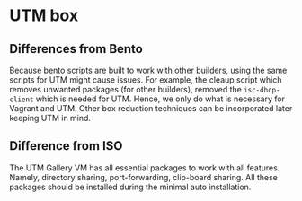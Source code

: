 # UTM box




## Differences from Bento

Because bento scripts are built to work with other builders, 
using the same scripts for UTM might cause issues.
For example, the cleaup script which removes unwanted packages (for other builders),
removed the ```isc-dhcp-client``` which is needed for UTM.
Hence, we only do what is necessary for Vagrant and UTM.
Other box reduction techniques can be incorporated later keeping UTM in mind.


## Difference from ISO

The UTM Gallery VM has all essential packages to work with all features.
Namely, directory sharing, port-forwarding, clip-board sharing.
All these packages should be installed during the minimal auto installation.


